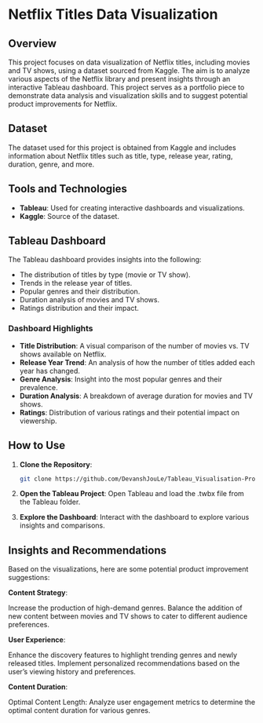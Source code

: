 # Netflix Titles Data Visualization

## Overview

This project focuses on data visualization of Netflix titles, including movies and TV shows, using a dataset sourced from Kaggle. The aim is to analyze various aspects of the Netflix library and present insights through an interactive Tableau dashboard. This project serves as a portfolio piece to demonstrate data analysis and visualization skills and to suggest potential product improvements for Netflix.

## Dataset

The dataset used for this project is obtained from Kaggle and includes information about Netflix titles such as title, type, release year, rating, duration, genre, and more.

## Tools and Technologies

- **Tableau**: Used for creating interactive dashboards and visualizations.
- **Kaggle**: Source of the dataset.

## Tableau Dashboard

The Tableau dashboard provides insights into the following:

- The distribution of titles by type (movie or TV show).
- Trends in the release year of titles.
- Popular genres and their distribution.
- Duration analysis of movies and TV shows.
- Ratings distribution and their impact.

### Dashboard Highlights

- **Title Distribution**: A visual comparison of the number of movies vs. TV shows available on Netflix.
- **Release Year Trend**: An analysis of how the number of titles added each year has changed.
- **Genre Analysis**: Insight into the most popular genres and their prevalence.
- **Duration Analysis**: A breakdown of average duration for movies and TV shows.
- **Ratings**: Distribution of various ratings and their potential impact on viewership.

## How to Use

1. **Clone the Repository**: 
   ```bash
   git clone https://github.com/DevanshJouLe/Tableau_Visualisation-Project
2. **Open the Tableau Project**:
Open Tableau and load the .twbx file from the Tableau folder.

3. **Explore the Dashboard**:
Interact with the dashboard to explore various insights and comparisons.

## Insights and Recommendations
Based on the visualizations, here are some potential product improvement suggestions:

**Content Strategy**:

Increase the production of high-demand genres.
Balance the addition of new content between movies and TV shows to cater to different audience preferences.

**User Experience**:

Enhance the discovery features to highlight trending genres and newly released titles.
Implement personalized recommendations based on the user’s viewing history and preferences.

**Content Duration**:

Optimal Content Length: Analyze user engagement metrics to determine the optimal content duration for various genres.


